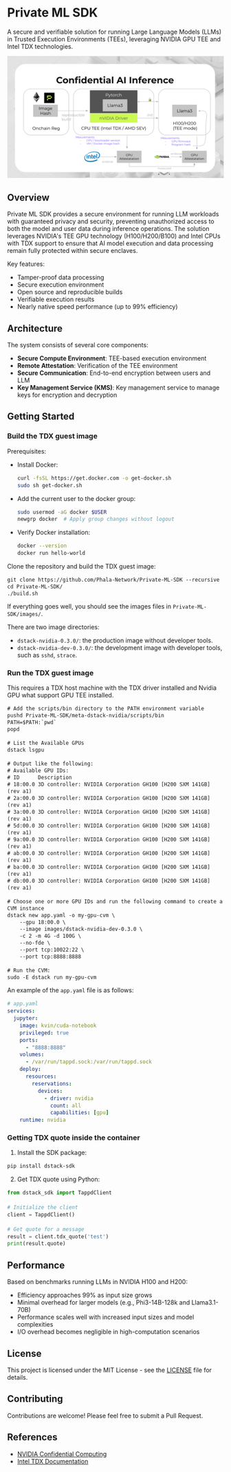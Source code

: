 # Private ML SDK

A secure and verifiable solution for running Large Language Models (LLMs) in Trusted Execution Environments (TEEs), leveraging NVIDIA GPU TEE and Intel TDX technologies.

![Architecture Overview](./assets/image/gpu-tee.webp)

## Overview

Private ML SDK provides a secure environment for running LLM workloads with guaranteed privacy and security, preventing unauthorized access to both the model and user data during inference operations. The solution leverages NVIDIA's TEE GPU technology (H100/H200/B100) and Intel CPUs with TDX support to ensure that AI model execution and data processing remain fully protected within secure enclaves.

Key features:
- Tamper-proof data processing
- Secure execution environment
- Open source and reproducible builds
- Verifiable execution results
- Nearly native speed performance (up to 99% efficiency)

## Architecture

The system consists of several core components:

- **Secure Compute Environment**: TEE-based execution environment
- **Remote Attestation**: Verification of the TEE environment
- **Secure Communication**: End-to-end encryption between users and LLM
- **Key Management Service (KMS)**: Key management service to manage keys for encryption and decryption

## Getting Started

### Build the TDX guest image

Prerequisites:
- Install Docker:
  ```bash
  curl -fsSL https://get.docker.com -o get-docker.sh
  sudo sh get-docker.sh
  ```
- Add the current user to the docker group:
  ```bash
  sudo usermod -aG docker $USER
  newgrp docker  # Apply group changes without logout
  ```
- Verify Docker installation:
  ```bash
  docker --version
  docker run hello-world
  ```

Clone the repository and build the TDX guest image:

```
git clone https://github.com/Phala-Network/Private-ML-SDK --recursive
cd Private-ML-SDK/
./build.sh
```

If everything goes well, you should see the images files in `Private-ML-SDK/images/`.

There are two image directories:
- `dstack-nvidia-0.3.0/`: the production image without developer tools.
- `dstack-nvidia-dev-0.3.0/`: the development image with developer tools, such as `sshd`, `strace`.

### Run the TDX guest image

This requires a TDX host machine with the TDX driver installed and Nvidia GPU what support GPU TEE installed.

```
# Add the scripts/bin directory to the PATH environment variable
pushd Private-ML-SDK/meta-dstack-nvidia/scripts/bin
PATH=$PATH:`pwd`
popd

# List the Available GPUs
dstack lsgpu

# Output like the following:
# Available GPU IDs:
# ID      Description
# 18:00.0 3D controller: NVIDIA Corporation GH100 [H200 SXM 141GB] (rev a1)
# 2a:00.0 3D controller: NVIDIA Corporation GH100 [H200 SXM 141GB] (rev a1)
# 3a:00.0 3D controller: NVIDIA Corporation GH100 [H200 SXM 141GB] (rev a1)
# 5d:00.0 3D controller: NVIDIA Corporation GH100 [H200 SXM 141GB] (rev a1)
# 9a:00.0 3D controller: NVIDIA Corporation GH100 [H200 SXM 141GB] (rev a1)
# ab:00.0 3D controller: NVIDIA Corporation GH100 [H200 SXM 141GB] (rev a1)
# ba:00.0 3D controller: NVIDIA Corporation GH100 [H200 SXM 141GB] (rev a1)
# db:00.0 3D controller: NVIDIA Corporation GH100 [H200 SXM 141GB] (rev a1)

# Choose one or more GPU IDs and run the following command to create a CVM instance
dstack new app.yaml -o my-gpu-cvm \
    --gpu 18:00.0 \
    --image images/dstack-nvidia-dev-0.3.0 \
    -c 2 -m 4G -d 100G \
    --no-fde \
    --port tcp:10022:22 \
    --port tcp:8888:8888

# Run the CVM:
sudo -E dstack run my-gpu-cvm
```

An example of the `app.yaml` file is as follows:

```yaml
# app.yaml
services:
  jupyter:
    image: kvin/cuda-notebook
    privileged: true
    ports:
      - "8888:8888"
    volumes:
      - /var/run/tappd.sock:/var/run/tappd.sock
    deploy:
      resources:
        reservations:
          devices:
            - driver: nvidia
              count: all
              capabilities: [gpu]
    runtime: nvidia
```

### Getting TDX quote inside the container

1. Install the SDK package:
```bash
pip install dstack-sdk
```

2. Get TDX quote using Python:
```python
from dstack_sdk import TappdClient

# Initialize the client
client = TappdClient()

# Get quote for a message
result = client.tdx_quote('test')
print(result.quote)
```

## Performance

Based on benchmarks running LLMs in NVIDIA H100 and H200:
- Efficiency approaches 99% as input size grows
- Minimal overhead for larger models (e.g., Phi3-14B-128k and Llama3.1-70B)
- Performance scales well with increased input sizes and model complexities
- I/O overhead becomes negligible in high-computation scenarios

## License

This project is licensed under the MIT License - see the [LICENSE](LICENSE) file for details.

## Contributing

Contributions are welcome! Please feel free to submit a Pull Request.

## References

- [NVIDIA Confidential Computing](https://www.nvidia.com/en-us/data-center/solutions/confidential-computing/)
- [Intel TDX Documentation](https://www.intel.com/content/www/us/en/developer/articles/technical/intel-trust-domain-extensions.html)
